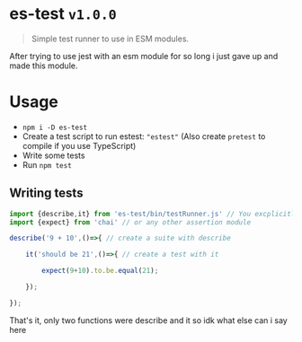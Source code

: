 # es-test `v1.0.0`

> Simple test runner to use in ESM modules.

After trying to use jest with an esm module for so long i just gave up and made this module.

# Usage

* `npm i -D es-test`
* Create a test script to run estest: `"estest"` (Also create `pretest` to compile if you use TypeScript)
* Write some tests
* Run `npm test`

## Writing tests

```javascript
import {describe,it} from 'es-test/bin/testRunner.js' // You excplicitly have to import from testRunner.js i have no idea why
import {expect} from 'chai' // or any other assertion module

describe('9 + 10',()=>{ // create a suite with describe

    it('should be 21',()=>{ // create a test with it

        expect(9+10).to.be.equal(21);

    });

});
```

That's it, only two functions were describe and it so idk what else can i say here